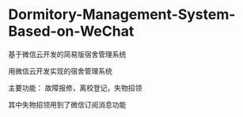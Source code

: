 # Dormitory-Management-System-Based-on-WeChat
基于微信云开发的简易版宿舍管理系统

用微信云开发实现的宿舍管理系统

主要功能：
故障报修，离校登记，失物招领

其中失物招领用到了微信订阅消息功能
